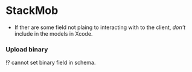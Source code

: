 StackMob
===========

* If ther are some field not plaing to interacting with to the client, *don't* include in the models in Xcode.

### Upload binary

:interrobang: cannot set binary field in schema.